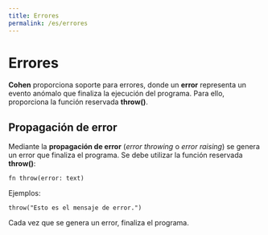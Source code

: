 ```yaml
---
title: Errores
permalink: /es/errores
---
```


# Errores

**Cohen** proporciona soporte para errores, donde un **error** representa un evento anómalo que finaliza la ejecución del programa.
Para ello, proporciona la función reservada **throw()**.

## Propagación de error

Mediante la **propagación de error** (*error throwing* o *error raising*) se genera un error que finaliza el programa.
Se debe utilizar la función reservada **throw()**:

```cohen
fn throw(error: text)
```

Ejemplos:

```cohen
throw("Esto es el mensaje de error.")
```

Cada vez que se genera un error, finaliza el programa.